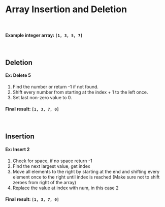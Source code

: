 # Array Insertion and Deletion

&nbsp;

#### Example integer array: `[1, 3, 5, 7]`

&nbsp;

## Deletion

#### Ex: Delete 5

1. Find the number or return -1 if not found.
2. Shift every number from starting at the index + 1 to the left once.
3. Set last non-zero value to 0.

#### Final result: `[1, 3, 7, 0]`

&nbsp;

## Insertion

#### Ex: Insert 2

1. Check for space, if no space return -1
2. Find the next largest value, get index
3. Move all elements to the right by starting at the end and shifting every element once to the right until index is reached (Make sure not to shift zeroes from right of the array)
4. Replace the value at index with num, in this case 2

#### Final result: `[1, 3, 7, 0]`